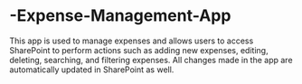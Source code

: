 # -Expense-Management-App
This app is used to manage expenses and allows users to access SharePoint to perform actions such as adding new expenses, editing, deleting, searching, and filtering expenses. All changes made in the app are automatically updated in SharePoint as well.
